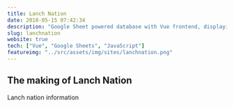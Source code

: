 ```yaml
---
title: Lanch Nation
date: 2018-05-15 07:42:34
description: "Google Sheet powered database with Vue frontend, displaying friends live betting pool information"
slug: lanchnation
website: true
tech: ["Vue", "Google Sheets", "JavaScript"]
featureimg: "../src/assets/img/sites/lanchnation.png"
---
```


## The making of Lanch Nation

Lanch nation information